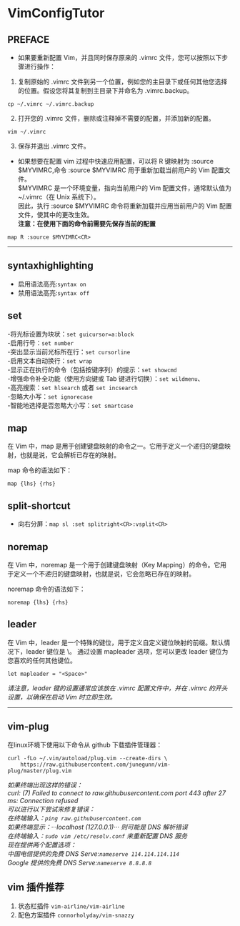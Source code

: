 # VimConfigTutor

## PREFACE
- 如果要重新配置 Vim，并且同时保存原来的 .vimrc 文件，您可以按照以下步骤进行操作：

1. 复制原始的 .vimrc 文件到另一个位置，例如您的主目录下或任何其他您选择的位置。假设您将其复制到主目录下并命名为 .vimrc.backup。
```
cp ~/.vimrc ~/.vimrc.backup
```
2. 打开您的 .vimrc 文件，删除或注释掉不需要的配置，并添加新的配置。
```
vim ~/.vimrc
```
3. 保存并退出 .vimrc 文件。

- 如果想要在配置 vim 过程中快速应用配置，可以将 R 键映射为 :source $MYVIMRC,命令 :source $MYVIMRC 用于重新加载当前用户的 Vim 配置文件。<br>
$MYVIMRC 是一个环境变量，指向当前用户的 Vim 配置文件，通常默认值为 ~/.vimrc（在 Unix 系统下）。<br>
因此，执行 :source $MYVIMRC 命令将重新加载并应用当前用户的 Vim 配置文件，使其中的更改生效。<br>
**注意：在使用下面的命令前需要先保存当前的配置**
```
map R :source $MYVIMRC<CR>
```
***

## syntaxhighlighting
- 启用语法高亮:`syntax on`
- 禁用语法高亮:`syntax off`

## set
-将光标设置为块状：`set guicursor=a:block`<br>
-启用行号：`set number`<br>
-突出显示当前光标所在行：`set cursorline`<br>
-启用文本自动换行：`set wrap`<br>
-显示正在执行的命令（包括按键序列）的提示：`set showcmd`<br>
-增强命令补全功能（使用方向键或 Tab 键进行切换）：`set wildmenu`、<br>
-高亮搜索：`set hlsearch` 或者 `set incsearch`<br>
-忽略大小写：`set ignorecase`<br>
-智能地选择是否忽略大小写：`set smartcase`<br>

## map 
在 Vim 中，map 是用于创建键盘映射的命令之一。它用于定义一个递归的键盘映射，也就是说，它会解析已存在的映射。

map 命令的语法如下：
```
map {lhs} {rhs}
```
## split-shortcut
- 向右分屏：`map sl :set splitright<CR>:vsplit<CR>`<br>
## noremap 
在 Vim 中，noremap 是一个用于创建键盘映射（Key Mapping）的命令。它用于定义一个不递归的键盘映射，也就是说，它会忽略已存在的映射。 

noremap 命令的语法如下：
```
noremap {lhs} {rhs}
```
## leader
在 Vim 中，leader 是一个特殊的键位，用于定义自定义键位映射的前缀。默认情况下，leader 键位是 \。
通过设置 mapleader 选项，您可以更改 leader 键位为您喜欢的任何其他键位。
```
let mapleader = "<Space>"
```
*请注意，leader 键的设置通常应该放在 .vimrc 配置文件中，并在 .vimrc 的开头设置，以确保在启动 Vim 时立即生效。*

***
## vim-plug
在linux环境下使用以下命令从 github 下载插件管理器：
```
curl -fLo ~/.vim/autoload/plug.vim --create-dirs \
    https://raw.githubusercontent.com/junegunn/vim-plug/master/plug.vim
```
*如果终端出现这样的错误：<br>
curl: (7) Failed to connect to raw.githubusercontent.com port 443 after 27 ms: Connection refused<br>
可以进行以下尝试来修复错误：<br>
在终端输入：`ping raw.githubusercontent.com`<br>
如果终端显示：···localhost (127.0.0.1)··· 则可能是 DNS 解析错误<br>
在终端输入：`sudo vim /etc/resolv.conf` 来重新配置 DNS 服务<br>
现在提供两个配置选项：<br>
中国电信提供的免费 DNS Serve:`nameserve 114.114.114.114`<br>
Google 提供的免费 DNS Serve:`nameserve 8.8.8.8`*
## vim 插件推荐
1. 状态栏插件 `vim-airline/vim-airline`
2. 配色方案插件 `connorholyday/vim-snazzy`
